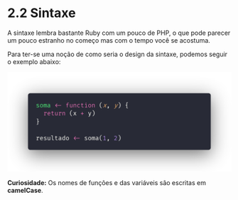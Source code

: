 # 2.2 Sintaxe

A sintaxe lembra bastante Ruby com um pouco de PHP, o que pode parecer um pouco estranho no começo mas com o tempo você se acostuma.

Para ter-se uma noção de como seria o design da sintaxe, podemos seguir o exemplo abaixo:

<img src="../../assets/sintaxe.png">

**Curiosidade:** Os nomes de funções e das variáveis são escritas em **camelCase**.